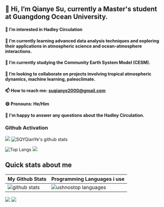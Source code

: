 ## 👋 Hi, I’m Qianye Su, currently a Master's student at Guangdong Ocean University.
#### 🔭 I’m interested in Hadley Circulation
#### 🌱 I’m currently learning advanced data analysis techniques and exploring their applications in atmospheric science and ocean-atmosphere interactions.
#### 👯 I’m currently studying the Community Earth System Model (CESM).
#### 🤔 I’m looking to collaborate on projects involving tropical atmospheric dynamics, machine learning, paleoclimate.
#### 📫 How to reach me: suqianye2000@gmail.com
#### 😄 Pronouns: He/Him
#### 💬 I'm happy to answer any questions about the Hadley Circulation.
### Github Activation

[![](https://activity-graph.herokuapp.com/graph?username=SQYQianYe&theme=dracula)](https://github.com/ashutosh00710/github-readme-activity-graph)
![SQYQianYe's github stats](https://github-readme-stats.vercel.app/api?username=SQYQianYe&show_icons=true&theme=vue)

![Top Langs](https://github-readme-stats.vercel.app/api/top-langs/?username=SQYQianYe&langs_count=6)
![](https://github-readme-stats.vercel.app/api/top-langs/?username=SQYQianYe&layout=compact&langs_count=6)

## Quick stats about me
| My Github Stats | Programming Languages i use|
| --- | --- |
| ![ github stats](https://github-readme-stats.vercel.app/api?username=SQYQianYe&show_icons=true&title_color=f6c32c&icon_color=f6c32c&text_color=9f9f9f&bg_color=151515&count_private=true) | ![ ushnostop languages](https://github-readme-stats.vercel.app/api/top-langs/?username=SQYQianYe&show_icons=true&title_color=f6c32c&icon_color=f6c32c&text_color=9f9f9f&bg_color=151515&count_private=true&layout=compact) |

![](https://github-profile-summary-cards.vercel.app/api/cards/profile-details?username=SQYQianYe&theme=vue) ![](https://github-profile-summary-cards.vercel.app/api/cards/productive-time?username=theabbie&theme=vue)


<!--
**SQYQianYe/SQYQianYe** is a ✨ _special_ ✨ repository because its `README.md` (this file) appears on your GitHub profile.
#### 💬 Ask me about anything related to atmosphere science.
#### ⚡ I'm happy to answer any questions about the Hadley Circulation.
Here are some ideas to get you started:


-->
